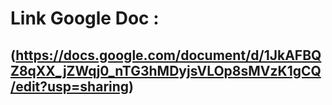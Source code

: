 # Link Google Doc :

## (https://docs.google.com/document/d/1JkAFBQZ8qXX_jZWqj0_nTG3hMDyjsVLOp8sMVzK1gCQ/edit?usp=sharing)
